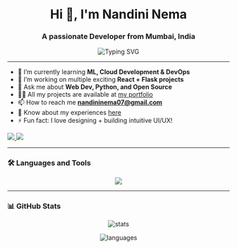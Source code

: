<h1 align="center">Hi 👋, I'm Nandini Nema</h1>
<h3 align="center">A passionate Developer from Mumbai, India</h3>

<p align="center">
  <img src="https://readme-typing-svg.herokuapp.com?font=Fira+Code&duration=3000&pause=1000&center=true&width=435&lines=Tech+Enthusiast;2nd+year+IT+Student;Always+learning+something+new!" alt="Typing SVG" />
</p>

---

- 🌱 I’m currently learning **ML, Cloud Development & DevOps**
- 🔭 I’m working on multiple exciting **React + Flask projects**
- 💬 Ask me about **Web Dev, Python, and Open Source**
- 👨‍💻 All my projects are available at [my portfolio](#) <!-- Add your portfolio link if you have one -->
- 📫 How to reach me **nandininema07@gmail.com**
- 📄 Know about my experiences [here](#) <!-- Add resume link if you want -->
- ⚡ Fun fact: I love designing + building intuitive UI/UX!

<p align="left">
  <a href="https://www.linkedin.com/in/nandini-nema-a6914528b/" target="_blank">
    <img src="https://img.shields.io/badge/LinkedIn-blue?style=for-the-badge&logo=linkedin" />
  </a>
  <a href="mailto:nandininema07@gmail.com">
    <img src="https://img.shields.io/badge/Gmail-red?style=for-the-badge&logo=gmail" />
  </a>
</p>

---

### 🛠️ Languages and Tools

<p align="center">
  <img src="https://skillicons.dev/icons?i=cpp,java,python,js,html,css,react,nodejs,express,tailwind,bootstrap,flask,mongodb,firebase,docker,aws,figma,git,github,vscode,jupyter" />
</p>

---

### 📊 GitHub Stats

<p align="center">
  <img src="https://github-readme-stats.vercel.app/api?username=nandininema07&show_icons=true&theme=tokyonight" alt="stats" />
</p>

<p align="center">
  <img src="https://github-readme-stats.vercel.app/api/top-langs/?username=nandininema07&layout=compact&theme=tokyonight" alt="languages" />
</p>


